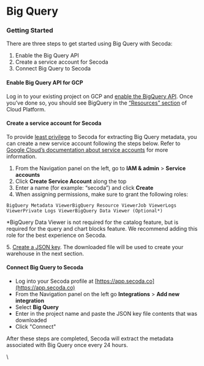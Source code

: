 # Big Query

### Getting Started <a href="#h_21e27f5a15" id="h_21e27f5a15"></a>

There are three steps to get started using Big Query with Secoda:

1. Enable the Big Query API
2. Create a service account for Secoda
3. Connect Big Query to Secoda

#### Enable Big Query API for GCP <a href="#h_3ec8fd603e" id="h_3ec8fd603e"></a>

Log in to your existing project on GCP and [enable the BigQuery API](https://cloud.google.com/bigquery/docs/quickstarts/quickstart-web-ui). Once you’ve done so, you should see BigQuery in the [“Resources” section](https://cl.ly/0W2i2I2B2R0M) of Cloud Platform.

#### Create a service account for Secoda <a href="#h_f7ed2acb85" id="h_f7ed2acb85"></a>

To provide [least privilege](https://en.wikipedia.org/wiki/Principle\_of\_least\_privilege) to Secoda for extracting Big Query metadata, you can create a new service account following the steps below. Refer to [Google Cloud’s documentation about service accounts](https://cloud.google.com/iam/docs/creating-managing-service-accounts) for more information.

1. From the Navigation panel on the left, go to **IAM & admin** > **Service accounts**
2. Click **Create Service Account** along the top
3. Enter a name (for example: “secoda”) and click **Create**
4. When assigning permissions, make sure to grant the following roles:

```
BigQuery Metadata ViewerBigQuery Resource ViewerJob ViewerLogs ViewerPrivate Logs ViewerBigQuery Data Viewer (Optional*)
```

\*BigQuery Data Viewer is not required for the catalog feature, but is required for the query and chart blocks feature. We recommend adding this role for the best experience on Secoda.

5\. [Create a JSON key](https://cloud.google.com/iam/docs/creating-managing-service-account-keys). The downloaded file will be used to create your warehouse in the next section.

#### Connect Big Query to Secoda <a href="#h_724f251572" id="h_724f251572"></a>

* Log into your Secoda profile at [https://app.secoda.co](https://app.secoda.co)
* From the Navigation panel on the left go **Integrations** > **Add new integration**
* Select **Big Query**
* Enter in the project name and paste the JSON key file contents that was downloaded
* Click "Connect"

After these steps are completed, Secoda will extract the metadata associated with Big Query once every 24 hours.

\
